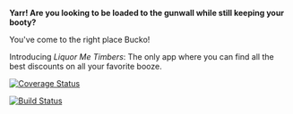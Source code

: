 **Yarr! Are you looking to be loaded to the gunwall while still keeping your booty?**

You've come to the right place Bucko!

Introducing *Liquor Me Timbers*: The only app where you can find all the best discounts on all your favorite booze.

[![Coverage Status](https://coveralls.io/repos/github/sroes/Liquor_testing/badge.svg)](https://coveralls.io/github/sroes/Liquor_testing)

[![Build Status](https://travis-ci.com/sroes/Liquor_testing.svg?branch=master)](https://travis-ci.com/sroes/Liquor_testing)
